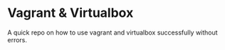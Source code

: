 # Vagrant & Virtualbox
A quick repo on how to use vagrant and virtualbox successfully without errors.
